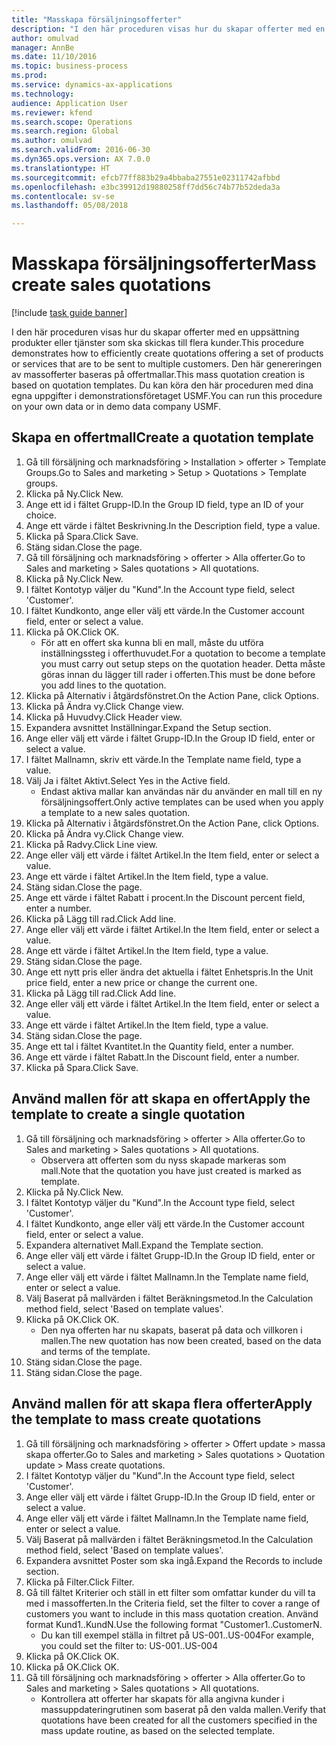 ```yaml
--- 
title: "Masskapa försäljningsofferter"
description: "I den här proceduren visas hur du skapar offerter med en uppsättning produkter eller tjänster som ska skickas till flera kunder."
author: omulvad
manager: AnnBe
ms.date: 11/10/2016
ms.topic: business-process
ms.prod: 
ms.service: dynamics-ax-applications
ms.technology: 
audience: Application User
ms.reviewer: kfend
ms.search.scope: Operations
ms.search.region: Global
ms.author: omulvad
ms.search.validFrom: 2016-06-30
ms.dyn365.ops.version: AX 7.0.0
ms.translationtype: HT
ms.sourcegitcommit: efcb77ff883b29a4bbaba27551e02311742afbbd
ms.openlocfilehash: e3bc39912d19880258ff7dd56c74b77b52deda3a
ms.contentlocale: sv-se
ms.lasthandoff: 05/08/2018

---
```

# <a name="mass-create-sales-quotations"></a><span data-ttu-id="c9ca6-103">Masskapa försäljningsofferter</span><span class="sxs-lookup"><span data-stu-id="c9ca6-103">Mass create sales quotations</span></span>

[!include [task guide banner](../../includes/task-guide-banner.md)]

<span data-ttu-id="c9ca6-104">I den här proceduren visas hur du skapar offerter med en uppsättning produkter eller tjänster som ska skickas till flera kunder.</span><span class="sxs-lookup"><span data-stu-id="c9ca6-104">This procedure demonstrates how to efficiently create quotations offering a set of products or services that are to be sent to multiple customers.</span></span> <span data-ttu-id="c9ca6-105">Den här genereringen av massofferter baseras på offertmallar.</span><span class="sxs-lookup"><span data-stu-id="c9ca6-105">This mass quotation creation is based on quotation templates.</span></span> <span data-ttu-id="c9ca6-106">Du kan köra den här proceduren med dina egna uppgifter i demonstrationsföretaget USMF.</span><span class="sxs-lookup"><span data-stu-id="c9ca6-106">You can run this procedure on your own data or in demo data company USMF.</span></span>


## <a name="create-a-quotation-template"></a><span data-ttu-id="c9ca6-107">Skapa en offertmall</span><span class="sxs-lookup"><span data-stu-id="c9ca6-107">Create a quotation template</span></span>
1. <span data-ttu-id="c9ca6-108">Gå till försäljning och marknadsföring > Installation > offerter > Template Groups.</span><span class="sxs-lookup"><span data-stu-id="c9ca6-108">Go to Sales and marketing > Setup > Quotations > Template groups.</span></span>
2. <span data-ttu-id="c9ca6-109">Klicka på Ny.</span><span class="sxs-lookup"><span data-stu-id="c9ca6-109">Click New.</span></span>
3. <span data-ttu-id="c9ca6-110">Ange ett id i fältet Grupp-ID.</span><span class="sxs-lookup"><span data-stu-id="c9ca6-110">In the Group ID field, type an ID of your choice.</span></span>
4. <span data-ttu-id="c9ca6-111">Ange ett värde i fältet Beskrivning.</span><span class="sxs-lookup"><span data-stu-id="c9ca6-111">In the Description field, type a value.</span></span>
5. <span data-ttu-id="c9ca6-112">Klicka på Spara.</span><span class="sxs-lookup"><span data-stu-id="c9ca6-112">Click Save.</span></span>
6. <span data-ttu-id="c9ca6-113">Stäng sidan.</span><span class="sxs-lookup"><span data-stu-id="c9ca6-113">Close the page.</span></span>
7. <span data-ttu-id="c9ca6-114">Gå till försäljning och marknadsföring > offerter > Alla offerter.</span><span class="sxs-lookup"><span data-stu-id="c9ca6-114">Go to Sales and marketing > Sales quotations > All quotations.</span></span>
8. <span data-ttu-id="c9ca6-115">Klicka på Ny.</span><span class="sxs-lookup"><span data-stu-id="c9ca6-115">Click New.</span></span>
9. <span data-ttu-id="c9ca6-116">I fältet Kontotyp väljer du "Kund".</span><span class="sxs-lookup"><span data-stu-id="c9ca6-116">In the Account type field, select 'Customer'.</span></span>
10. <span data-ttu-id="c9ca6-117">I fältet Kundkonto, ange eller välj ett värde.</span><span class="sxs-lookup"><span data-stu-id="c9ca6-117">In the Customer account field, enter or select a value.</span></span>
11. <span data-ttu-id="c9ca6-118">Klicka på OK.</span><span class="sxs-lookup"><span data-stu-id="c9ca6-118">Click OK.</span></span>
    * <span data-ttu-id="c9ca6-119">För att en offert ska kunna bli en mall, måste du utföra inställningssteg i offerthuvudet.</span><span class="sxs-lookup"><span data-stu-id="c9ca6-119">For a quotation to become a template you must carry out  setup steps on the quotation header.</span></span> <span data-ttu-id="c9ca6-120">Detta måste göras innan du lägger till rader i offerten.</span><span class="sxs-lookup"><span data-stu-id="c9ca6-120">This must be done before you add lines to the quotation.</span></span>   
12. <span data-ttu-id="c9ca6-121">Klicka på Alternativ i åtgärdsfönstret.</span><span class="sxs-lookup"><span data-stu-id="c9ca6-121">On the Action Pane, click Options.</span></span>
13. <span data-ttu-id="c9ca6-122">Klicka på Ändra vy.</span><span class="sxs-lookup"><span data-stu-id="c9ca6-122">Click Change view.</span></span>
14. <span data-ttu-id="c9ca6-123">Klicka på Huvudvy.</span><span class="sxs-lookup"><span data-stu-id="c9ca6-123">Click Header view.</span></span>
15. <span data-ttu-id="c9ca6-124">Expandera avsnittet Inställningar.</span><span class="sxs-lookup"><span data-stu-id="c9ca6-124">Expand the Setup section.</span></span>
16. <span data-ttu-id="c9ca6-125">Ange eller välj ett värde i fältet Grupp-ID.</span><span class="sxs-lookup"><span data-stu-id="c9ca6-125">In the Group ID field, enter or select a value.</span></span>
17. <span data-ttu-id="c9ca6-126">I fältet Mallnamn, skriv ett värde.</span><span class="sxs-lookup"><span data-stu-id="c9ca6-126">In the Template name field, type a value.</span></span>
18. <span data-ttu-id="c9ca6-127">Välj Ja i fältet Aktivt.</span><span class="sxs-lookup"><span data-stu-id="c9ca6-127">Select Yes in the Active field.</span></span>
    * <span data-ttu-id="c9ca6-128">Endast aktiva mallar kan användas när du använder en mall till en ny försäljningsoffert.</span><span class="sxs-lookup"><span data-stu-id="c9ca6-128">Only active templates can be used when you apply a template to a new sales quotation.</span></span>  
19. <span data-ttu-id="c9ca6-129">Klicka på Alternativ i åtgärdsfönstret.</span><span class="sxs-lookup"><span data-stu-id="c9ca6-129">On the Action Pane, click Options.</span></span>
20. <span data-ttu-id="c9ca6-130">Klicka på Ändra vy.</span><span class="sxs-lookup"><span data-stu-id="c9ca6-130">Click Change view.</span></span>
21. <span data-ttu-id="c9ca6-131">Klicka på Radvy.</span><span class="sxs-lookup"><span data-stu-id="c9ca6-131">Click Line view.</span></span>
22. <span data-ttu-id="c9ca6-132">Ange eller välj ett värde i fältet Artikel.</span><span class="sxs-lookup"><span data-stu-id="c9ca6-132">In the Item field, enter or select a value.</span></span>
23. <span data-ttu-id="c9ca6-133">Ange ett värde i fältet Artikel.</span><span class="sxs-lookup"><span data-stu-id="c9ca6-133">In the Item field, type a value.</span></span>
24. <span data-ttu-id="c9ca6-134">Stäng sidan.</span><span class="sxs-lookup"><span data-stu-id="c9ca6-134">Close the page.</span></span>
25. <span data-ttu-id="c9ca6-135">Ange ett värde i fältet Rabatt i procent.</span><span class="sxs-lookup"><span data-stu-id="c9ca6-135">In the Discount percent field, enter a number.</span></span>
26. <span data-ttu-id="c9ca6-136">Klicka på Lägg till rad.</span><span class="sxs-lookup"><span data-stu-id="c9ca6-136">Click Add line.</span></span>
27. <span data-ttu-id="c9ca6-137">Ange eller välj ett värde i fältet Artikel.</span><span class="sxs-lookup"><span data-stu-id="c9ca6-137">In the Item field, enter or select a value.</span></span>
28. <span data-ttu-id="c9ca6-138">Ange ett värde i fältet Artikel.</span><span class="sxs-lookup"><span data-stu-id="c9ca6-138">In the Item field, type a value.</span></span>
29. <span data-ttu-id="c9ca6-139">Stäng sidan.</span><span class="sxs-lookup"><span data-stu-id="c9ca6-139">Close the page.</span></span>
30. <span data-ttu-id="c9ca6-140">Ange ett nytt pris eller ändra det aktuella i fältet Enhetspris.</span><span class="sxs-lookup"><span data-stu-id="c9ca6-140">In the Unit price field, enter a new price or change the current one.</span></span>
31. <span data-ttu-id="c9ca6-141">Klicka på Lägg till rad.</span><span class="sxs-lookup"><span data-stu-id="c9ca6-141">Click Add line.</span></span>
32. <span data-ttu-id="c9ca6-142">Ange eller välj ett värde i fältet Artikel.</span><span class="sxs-lookup"><span data-stu-id="c9ca6-142">In the Item field, enter or select a value.</span></span>
33. <span data-ttu-id="c9ca6-143">Ange ett värde i fältet Artikel.</span><span class="sxs-lookup"><span data-stu-id="c9ca6-143">In the Item field, type a value.</span></span>
34. <span data-ttu-id="c9ca6-144">Stäng sidan.</span><span class="sxs-lookup"><span data-stu-id="c9ca6-144">Close the page.</span></span>
35. <span data-ttu-id="c9ca6-145">Ange ett tal i fältet Kvantitet.</span><span class="sxs-lookup"><span data-stu-id="c9ca6-145">In the Quantity field, enter a number.</span></span>
36. <span data-ttu-id="c9ca6-146">Ange ett värde i fältet Rabatt.</span><span class="sxs-lookup"><span data-stu-id="c9ca6-146">In the Discount field, enter a number.</span></span>
37. <span data-ttu-id="c9ca6-147">Klicka på Spara.</span><span class="sxs-lookup"><span data-stu-id="c9ca6-147">Click Save.</span></span>

## <a name="apply-the-template-to-create-a-single-quotation"></a><span data-ttu-id="c9ca6-148">Använd mallen för att skapa en offert</span><span class="sxs-lookup"><span data-stu-id="c9ca6-148">Apply the template to create a single quotation</span></span>
1. <span data-ttu-id="c9ca6-149">Gå till försäljning och marknadsföring > offerter > Alla offerter.</span><span class="sxs-lookup"><span data-stu-id="c9ca6-149">Go to Sales and marketing > Sales quotations > All quotations.</span></span>
    * <span data-ttu-id="c9ca6-150">Observera att offerten som du nyss skapade markeras som mall.</span><span class="sxs-lookup"><span data-stu-id="c9ca6-150">Note that the quotation you have just created is marked as template.</span></span>  
2. <span data-ttu-id="c9ca6-151">Klicka på Ny.</span><span class="sxs-lookup"><span data-stu-id="c9ca6-151">Click New.</span></span>
3. <span data-ttu-id="c9ca6-152">I fältet Kontotyp väljer du "Kund".</span><span class="sxs-lookup"><span data-stu-id="c9ca6-152">In the Account type field, select 'Customer'.</span></span>
4. <span data-ttu-id="c9ca6-153">I fältet Kundkonto, ange eller välj ett värde.</span><span class="sxs-lookup"><span data-stu-id="c9ca6-153">In the Customer account field, enter or select a value.</span></span>
5. <span data-ttu-id="c9ca6-154">Expandera alternativet Mall.</span><span class="sxs-lookup"><span data-stu-id="c9ca6-154">Expand the Template section.</span></span>
6. <span data-ttu-id="c9ca6-155">Ange eller välj ett värde i fältet Grupp-ID.</span><span class="sxs-lookup"><span data-stu-id="c9ca6-155">In the Group ID field, enter or select a value.</span></span>
7. <span data-ttu-id="c9ca6-156">Ange eller välj ett värde i fältet Mallnamn.</span><span class="sxs-lookup"><span data-stu-id="c9ca6-156">In the Template name field, enter or select a value.</span></span>
8. <span data-ttu-id="c9ca6-157">Välj Baserat på mallvärden i fältet Beräkningsmetod.</span><span class="sxs-lookup"><span data-stu-id="c9ca6-157">In the Calculation method field, select 'Based on template values'.</span></span>
9. <span data-ttu-id="c9ca6-158">Klicka på OK.</span><span class="sxs-lookup"><span data-stu-id="c9ca6-158">Click OK.</span></span>
    * <span data-ttu-id="c9ca6-159">Den nya offerten har nu skapats, baserat på data och villkoren i mallen.</span><span class="sxs-lookup"><span data-stu-id="c9ca6-159">The new quotation has now been created, based on the data and terms of the template.</span></span>  
10. <span data-ttu-id="c9ca6-160">Stäng sidan.</span><span class="sxs-lookup"><span data-stu-id="c9ca6-160">Close the page.</span></span>
11. <span data-ttu-id="c9ca6-161">Stäng sidan.</span><span class="sxs-lookup"><span data-stu-id="c9ca6-161">Close the page.</span></span>

## <a name="apply-the-template-to-mass-create-quotations"></a><span data-ttu-id="c9ca6-162">Använd mallen för att skapa flera offerter</span><span class="sxs-lookup"><span data-stu-id="c9ca6-162">Apply the template to mass create quotations</span></span>
1. <span data-ttu-id="c9ca6-163">Gå till försäljning och marknadsföring > offerter > Offert update > massa skapa offerter.</span><span class="sxs-lookup"><span data-stu-id="c9ca6-163">Go to Sales and marketing > Sales quotations > Quotation update > Mass create quotations.</span></span>
2. <span data-ttu-id="c9ca6-164">I fältet Kontotyp väljer du "Kund".</span><span class="sxs-lookup"><span data-stu-id="c9ca6-164">In the Account type field, select 'Customer'.</span></span>
3. <span data-ttu-id="c9ca6-165">Ange eller välj ett värde i fältet Grupp-ID.</span><span class="sxs-lookup"><span data-stu-id="c9ca6-165">In the Group ID field, enter or select a value.</span></span>
4. <span data-ttu-id="c9ca6-166">Ange eller välj ett värde i fältet Mallnamn.</span><span class="sxs-lookup"><span data-stu-id="c9ca6-166">In the Template name field, enter or select a value.</span></span>
5. <span data-ttu-id="c9ca6-167">Välj Baserat på mallvärden i fältet Beräkningsmetod.</span><span class="sxs-lookup"><span data-stu-id="c9ca6-167">In the Calculation method field, select 'Based on template values'.</span></span>
6. <span data-ttu-id="c9ca6-168">Expandera avsnittet Poster som ska ingå.</span><span class="sxs-lookup"><span data-stu-id="c9ca6-168">Expand the Records to include section.</span></span>
7. <span data-ttu-id="c9ca6-169">Klicka på Filter.</span><span class="sxs-lookup"><span data-stu-id="c9ca6-169">Click Filter.</span></span>
8. <span data-ttu-id="c9ca6-170">Gå till fältet Kriterier och ställ in ett filter som omfattar kunder du vill ta med i massofferten.</span><span class="sxs-lookup"><span data-stu-id="c9ca6-170">In the Criteria field, set the filter to cover a range of customers you want to include in this mass quotation creation.</span></span> <span data-ttu-id="c9ca6-171">Använd format Kund1..KundN.</span><span class="sxs-lookup"><span data-stu-id="c9ca6-171">Use the following format "Customer1..CustomerN.</span></span>
    * <span data-ttu-id="c9ca6-172">Du kan till exempel ställa in filtret på US-001..US-004</span><span class="sxs-lookup"><span data-stu-id="c9ca6-172">For example, you could set the filter to: US-001..US-004</span></span>  
9. <span data-ttu-id="c9ca6-173">Klicka på OK.</span><span class="sxs-lookup"><span data-stu-id="c9ca6-173">Click OK.</span></span>
10. <span data-ttu-id="c9ca6-174">Klicka på OK.</span><span class="sxs-lookup"><span data-stu-id="c9ca6-174">Click OK.</span></span>
11. <span data-ttu-id="c9ca6-175">Gå till försäljning och marknadsföring > offerter > Alla offerter.</span><span class="sxs-lookup"><span data-stu-id="c9ca6-175">Go to Sales and marketing > Sales quotations > All quotations.</span></span>
    * <span data-ttu-id="c9ca6-176">Kontrollera att offerter har skapats för alla angivna kunder i massuppdateringrutinen som baserat på den valda mallen.</span><span class="sxs-lookup"><span data-stu-id="c9ca6-176">Verify that quotations have been created for all the customers specified in the mass update routine, as based on the selected template.</span></span>  


